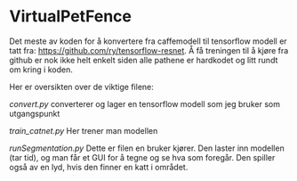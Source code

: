 # VirtualPetFence

Det meste av koden for å konvertere fra caffemodell til tensorflow modell er tatt fra: https://github.com/ry/tensorflow-resnet.
Å få treningen til å kjøre fra github er nok ikke helt enkelt siden alle pathene er hardkodet og litt rundt om kring i koden.


Her er oversikten over de viktige filene:

*convert.py* converterer og lager en tensorflow modell som jeg bruker som utgangspunkt

*train_catnet.py* Her trener man modellen

*runSegmentation.py* Dette er filen en bruker kjører. Den laster inn modellen (tar tid), og man får et GUI for å tegne
og se hva som foregår. Den spiller også av en lyd, hvis den finner en katt i området.